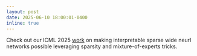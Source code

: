 ```yaml
---
layout: post
date: 2025-06-10 18:00:01-0400
inline: true
---
```


Check out our ICML 2025 [work](https://arxiv.org/abs/2503.07639) on making interpretable sparse wide neurl networks possible leveraging sparsity and mixture-of-experts tricks. 